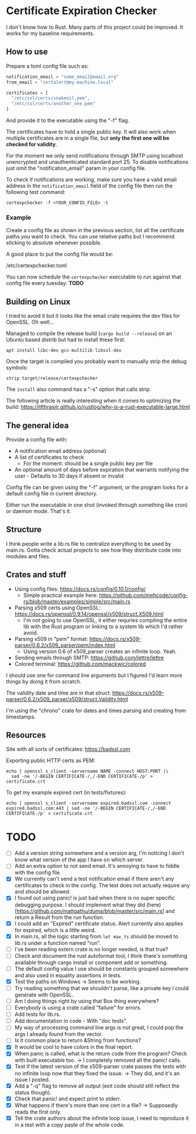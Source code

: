 # Certificate Expiration Checker
I don't know how to Rust. Many parts of this project could be improved.
It works for my baseline requirements.

## How to use
Prepare a toml config file such as:
```js
notification_email = "some_email@email.org"
from_email = "certalert@my-machine.local"

certificates = [
  "/etc/ssl/certs/snakeoil.pem",
  "/etc/ssl/certs/another_one.pem"
]
```
And provide it to the executable using the "-f" flag.

The certificates have to hold a single public key. It will also work when multiple certificates are in a single file, but **only the first one will be checked for validity**.

For the moment we only send notifications through SMTP using localhost unencrypted and unauthenticated standard port 25. To disable notifications just omit the "notification_email" param in your config file.

To check if notifications are working, make sure you have a valid email address in the `notification_email` field of the config file then run the following test command:
```
certexpchecker -f <YOUR_CONFIG_FILE> -t
```

### Example
Create a config file as shown in the previous section, list all the certificate paths you want to check. You can use relative paths but I recommend sticking to absolute whenever possible.

A good place to put the config file would be:
  
  /etc/certexpchecker.toml

You can now schedule the `certexpchecker` executable to run against that config file every tuesday:
**TODO**

## Building on Linux
I tried to avoid it but it looks like the email crate requires the dev files for OpenSSL. Oh well...

Managed to compile the release build (`cargo build --release`) on an Ubuntu based distrib but had to install these first:
```
apt install libc-dev gcc-multilib libssl-dev
```

Once the target is compiled you probably want to manually strip the debug symbols:
```
strip target/release/certexpchecker
```
The `ìnstall` also command has a "-s" option that calls strip.

The following article is really interesting when it comes to optimizing the build: https://lifthrasiir.github.io/rustlog/why-is-a-rust-executable-large.html

## The general idea
Provide a config file with:
- A notification email address (optional)
- A list of certificates to check
  * For the moment: should be a single public key per file
- An optional amount of days before expiration that warrants notifying the user - Defaults to 30 days if absent or invalid

Config file can be given using the "-f" argument, or the program looks for a default config file in current directory.

Either run the executable in one shot (invoked through something like cron) or daemon mode. That's it.

## Structure
I think people write a lib.rs file to centralize everything to be used by main.rs. Gotta check actual projects to see how they distribute code into modules and files.

## Crates and stuff
* Using config files: https://docs.rs/config/0.10.1/config/
  * Simple practical example here: https://github.com/mehcode/config-rs/blob/master/examples/simple/src/main.rs
* Parsing x509 certs using OpenSSL: https://docs.rs/openssl/0.9.14/openssl/x509/struct.X509.html
  * I'm not going to use OpenSSL, it either requries compiling the entire lib with the Rust program or linking to a system lib which I'd rather avoid.
* Parsing x509 in "pem" format: https://docs.rs/x509-parser/0.6.2/x509_parser/pem/index.html
  * Using version 0.6 of x509_parser creates an infinite loop. Yeah.
* Sending emails through SMTP: https://github.com/lettre/lettre
* Colored terminal: https://github.com/mackwic/colored

I should use one for command line arguments but I figured I'd learn more things by doing it from scratch.

The validity date and time are in that struct: https://docs.rs/x509-parser/0.6.2/x509_parser/x509/struct.Validity.html

I'm using the "chrono" crate for dates and times parsing and creating from timestamps.

## Resources
Site with all sorts of certificates: https://badssl.com

Exporting public HTTP certs as PEM:
```
echo | openssl s_client -servername NAME -connect HOST:PORT |\
  sed -ne '/-BEGIN CERTIFICATE-/,/-END CERTIFICATE-/p' > certificate.crt
```

To get my example expired cert (in tests/fixtures):
```
echo | openssl s_client -servername expired.badssl.com -connect expired.badssl.com:443 | sed -ne '/-BEGIN CERTIFICATE-/,/-END CERTIFICATE-/p' > certificate.crt
```

# TODO
- [ ] Add a version string somewhere and a version arg, I'm noticing I don't know what version of the app I have on which server.
- [ ] Add an extra option to not send email. It's annoying to have to fiddle with the config file.
- [x] We currently can't send a test notification email if there aren't any certificates to check in the config. The test does not actually require any and should be allowed.
- [x] I found out using panic! is just bad when there is no super specific debugging purpose. I should implement what they did (here)[https://github.com/mattgathu/duma/blob/master/src/main.rs] and return a Result from the run function.
- [x] I could add an "Expired" certificate status. Alert currently also applies for expired, which is a little weird.
- [x] In main.rs, all the logic starting from `let max_ts` should be moved to lib.rs under a function named "run".
- [ ] I've been reading extern crate is no longer needed, is that true?
- [ ] Check and document the rust autoformat tool, I think there's something available through cargo install or component add or something.
- [ ] The default config value I use should be constants grouped somewhere and also used in equality assertions in tests.
- [x] Test the paths on Windows -> Seems to be working.
- [ ] Try reading something that we shouldn't parse, like a private key I could generate with OpenSSL.
- [ ] Am I doing things right by using that Box<Error> thing everywhere?
- [ ] Everybody is using a crate called "failure" for errors.
- [ ] Add tests for lib.rs.
- [ ] Add documentation in code - With "doc tests".
- [ ] My way of processing command line args is not great, I could pop the args I already found from the vector.
- [ ] Is it common place to return &String from functions?
- [x] It would be cool to have colors in the final report.
- [x] When panic is called, what is the return code from the program? Check with built executable too. -> I completely removed all the panic! calls.
- [x] Test if the latest version of the x509-parser crate passes the tests with no infinite loop now that they fixed the issue. -> They did, and it's an issue I posted.
- [x] Add a "-q" flag to remove all output (exit code should still reflect the status though).
- [x] Check that panic! and expect print to stderr.
- [x] What happens if there's more than one cert in a file? -> Supposedly reads the first only.
- [x] Tell the crate authors about the infinite loop issue, I need to reproduce it in a test with a copy paste of the whole code.
